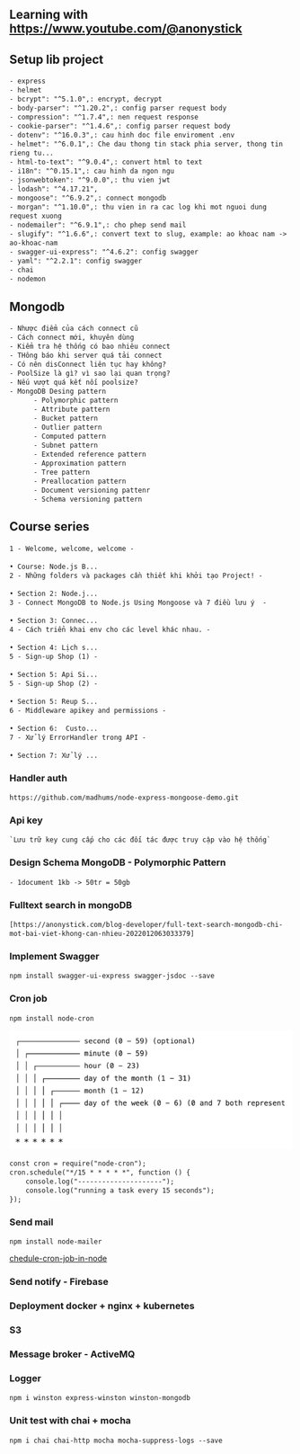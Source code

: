 ## Learning with https://www.youtube.com/@anonystick

## Setup lib project
    - express
    - helmet
    - bcrypt": "^5.1.0",: encrypt, decrypt
    - body-parser": "^1.20.2",: config parser request body
    - compression": "^1.7.4",: nen request response
    - cookie-parser": "^1.4.6",: config parser request body
    - dotenv": "^16.0.3",: cau hinh doc file enviroment .env
    - helmet": "^6.0.1",: Che dau thong tin stack phia server, thong tin rieng tu...
    - html-to-text": "^9.0.4",: convert html to text
    - i18n": "^0.15.1",: cau hinh da ngon ngu
    - jsonwebtoken": "^9.0.0",: thu vien jwt
    - lodash": "^4.17.21",
    - mongoose": "^6.9.2",: connect mongodb
    - morgan": "^1.10.0",: thu vien in ra cac log khi mot nguoi dung request xuong
    - nodemailer": "^6.9.1",: cho phep send mail
    - slugify": "^1.6.6",: convert text to slug, example: ao khoac nam -> ao-khoac-nam
    - swagger-ui-express": "^4.6.2": config swagger
    - yaml": "^2.2.1": config swagger
    - chai
    - nodemon

## Mongodb
    - Nhược điểm của cách connect cũ
    - Cách connect mới, khuyên dùng
    - Kiểm tra hệ thống có bao nhiêu connect
    - THông báo khi server quá tải connect
    - Có nên disConnect liên tục hay không?
    - PoolSize là gì? vì sao lại quan trọng?
    - Nếu vượt quá kết nối poolsize?
    - MongoDB Desing pattern
          - Polymorphic pattern
          - Attribute pattern
          - Bucket pattern
          - Outlier pattern
          - Computed pattern
          - Subnet pattern
          - Extended reference pattern
          - Approximation pattern
          - Tree pattern
          - Preallocation pattern
          - Document versioning pattenr
          - Schema versioning pattern


## Course series
    1 - Welcome, welcome, welcome -   

    • Course: Node.js B...  
    2 - Những folders và packages cần thiết khi khởi tạo Project! -
    
    • Section 2: Node.j...  
    3 - Connect MongoDB to Node.js Using Mongoose và 7 điều lưu ý  -
    
    • Section 3: Connec...  
    4 - Cách triển khai env cho các level khác nhau. -
    
    • Section 4: Lịch s...  
    5 - Sign-up Shop (1) -
    
    • Section 5: Api Si...  
    5 - Sign-up Shop (2) -
    
    • Section 5: Reup S...  
    6 - Middleware apikey and permissions -
    
    • Section 6:  Custo...  
    7 - Xử lý ErrorHandler trong API -
    
    • Section 7: Xử lý ...
### Handler auth
    https://github.com/madhums/node-express-mongoose-demo.git

### Api key
    `Lưu trữ key cung cấp cho các đối tác được truy cập vào hệ thống`

### Design Schema MongoDB - Polymorphic Pattern
    - 1document 1kb -> 50tr = 50gb

### Fulltext search in mongoDB
    [https://anonystick.com/blog-developer/full-text-search-mongodb-chi-mot-bai-viet-khong-can-nhieu-2022012063033379]

### Implement Swagger
    npm install swagger-ui-express swagger-jsdoc --save

### Cron job
    npm install node-cron
![img.png](img.png)

    const cron = require("node-cron");
    cron.schedule("*/15 * * * * *", function () {
        console.log("---------------------");
        console.log("running a task every 15 seconds");
    });

### Send mail
    npm install node-mailer

[chedule-cron-job-in-node](https://reflectoring.io/schedule-cron-job-in-node/)

### Send notify - Firebase

### Deployment docker + nginx + kubernetes

### S3

### Message broker - ActiveMQ

### Logger
    npm i winston express-winston winston-mongodb


### Unit test with chai + mocha
    npm i chai chai-http mocha mocha-suppress-logs --save
